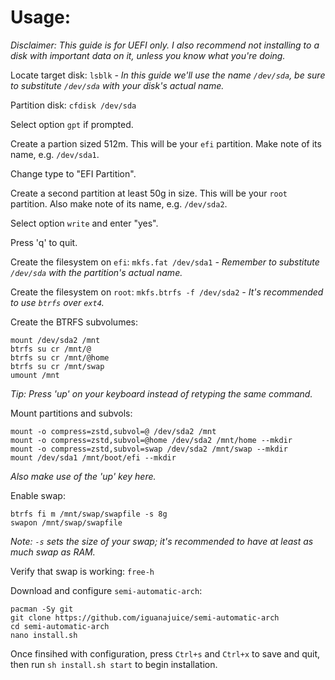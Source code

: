 # Usage:

*Disclaimer: This guide is for UEFI only. I also recommend not installing to a disk with important data on it, unless you know what you're doing.*

Locate target disk: `lsblk` *- In this guide we'll use the name `/dev/sda`, be sure to substitute `/dev/sda` with your disk's actual name.*

Partition disk: `cfdisk /dev/sda`

Select option `gpt` if prompted.

Create a partion sized 512m. This will be your `efi` partition. Make note of its name, e.g. `/dev/sda1`.

Change type to "EFI Partition".

Create a second partition at least 50g in size. This will be your `root` partition. Also make note of its name, e.g. `/dev/sda2`.

Select option `write` and enter "yes".

Press 'q' to quit.

Create the filesystem on `efi`: `mkfs.fat /dev/sda1` *- Remember to substitute `/dev/sda` with the partition's actual name.*

Create the filesystem on `root`: `mkfs.btrfs -f /dev/sda2` *- It's recommended to use `btrfs` over `ext4`.*

Create the BTRFS subvolumes:
```
mount /dev/sda2 /mnt
btrfs su cr /mnt/@
btrfs su cr /mnt/@home
btrfs su cr /mnt/swap
umount /mnt
```
*Tip: Press 'up' on your keyboard instead of retyping the same command.*

Mount partitions and subvols:
```
mount -o compress=zstd,subvol=@ /dev/sda2 /mnt
mount -o compress=zstd,subvol=@home /dev/sda2 /mnt/home --mkdir
mount -o compress=zstd,subvol=swap /dev/sda2 /mnt/swap --mkdir
mount /dev/sda1 /mnt/boot/efi --mkdir
```
*Also make use of the 'up' key here.*

Enable swap:
```
btrfs fi m /mnt/swap/swapfile -s 8g
swapon /mnt/swap/swapfile
```
*Note: `-s` sets the size of your swap; it's recommended to have at least as much swap as RAM.*

Verify that swap is working: `free-h`

Download and configure `semi-automatic-arch`:
```
pacman -Sy git
git clone https://github.com/iguanajuice/semi-automatic-arch
cd semi-automatic-arch
nano install.sh
```
Once finsihed with configuration, press `Ctrl+s` and `Ctrl+x` to save and quit, then run `sh install.sh start` to begin installation.
